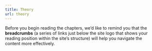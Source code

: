 ```yaml
---
title: Theory
url: theory
---
```

Before you begin reading the chapters, we’d like to remind you that the **breadcrumbs** (a series of links just below the site logo that shows your reading position within the site’s structure) will help you navigate the content more effectively.
